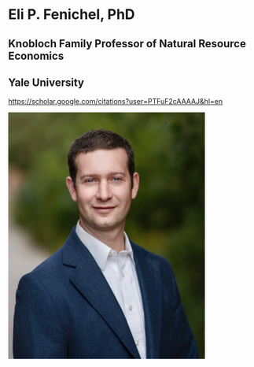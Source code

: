 # Eli P. Fenichel, PhD
## Knobloch Family Professor of Natural Resource Economics
## Yale University
https://scholar.google.com/citations?user=PTFuF2cAAAAJ&hl=en


<img src="https://github.com/efenichel/efenichel.github.io/blob/main/fenichel_eli_2023.jpg" alt="second headshot" width="400"/>

